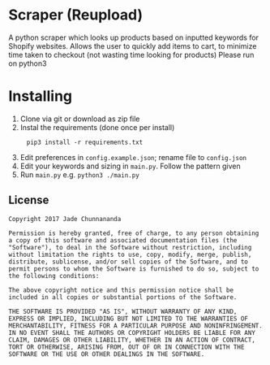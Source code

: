# Scraper (Reupload)

A python scraper which looks up products based on inputted keywords for Shopify websites.
Allows the user to quickly add items to cart, to minimize time taken to checkout (not wasting time looking for products)
Please run on python3

# Installing

1. Clone via git or download as zip file
2. Instal the requirements (done once per install)
```
     pip3 install -r requirements.txt
```
3. Edit preferences in ```config.example.json```; rename file to ```config.json```
4. Edit your keywords and sizing in ```main.py```. Follow the pattern given
5. Run ```main.py``` e.g. ```python3 ./main.py```

## License
```
Copyright 2017 Jade Chunnananda

Permission is hereby granted, free of charge, to any person obtaining a copy of this software and associated documentation files (the "Software"), to deal in the Software without restriction, including without limitation the rights to use, copy, modify, merge, publish, distribute, sublicense, and/or sell copies of the Software, and to permit persons to whom the Software is furnished to do so, subject to the following conditions:

The above copyright notice and this permission notice shall be included in all copies or substantial portions of the Software.

THE SOFTWARE IS PROVIDED "AS IS", WITHOUT WARRANTY OF ANY KIND, EXPRESS OR IMPLIED, INCLUDING BUT NOT LIMITED TO THE WARRANTIES OF MERCHANTABILITY, FITNESS FOR A PARTICULAR PURPOSE AND NONINFRINGEMENT. IN NO EVENT SHALL THE AUTHORS OR COPYRIGHT HOLDERS BE LIABLE FOR ANY CLAIM, DAMAGES OR OTHER LIABILITY, WHETHER IN AN ACTION OF CONTRACT, TORT OR OTHERWISE, ARISING FROM, OUT OF OR IN CONNECTION WITH THE SOFTWARE OR THE USE OR OTHER DEALINGS IN THE SOFTWARE.
```
